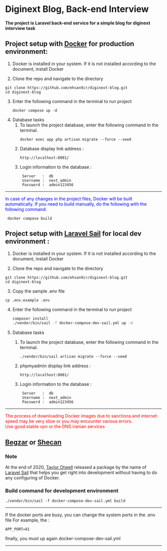 # Diginext Blog, Back-end Interview
**The project is Laravel back-end service for a simple blog for diginext interview task**

## Project setup with [Docker](https://docs.docker.com/) for production environment:

1. Docker is installed in your system. If it is not installed according to the document, install Docker

2. Clone the repo and navigate to the directory
```shell
git clone https://github.com/ehsan9ir/diginext-blog.git
cd diginext-blog
```

3. Enter the following command in the terminal to run project
    ```
    docker compose up -d
    ```
4. Database tasks
    1. To launch the project database, enter the following command in the terminal.
       ```
       docker exec app php artisan migrate --force --seed
        ```
    2. Database display link address :
       ```
       http://localhost:8081/
        ```
    3. Login information to the database :
       ```
        Server   :  db 
        Username :  next_admin
        Password :  admin123456
        ```

---
<span style="color:blue">
In case of any changes in the project files, Docker will be built automatically. If you need to build manually, do the following with the following command:
</span>

```shell
 docker compose build
```


## Project setup with [Laravel Sail](https://laravel.com/docs/8.x/sail) for local dev environment :

1. Docker is installed in your system. If it is not installed according to the document, install Docker

2. Clone the repo and navigate to the directory
```shell
git clone https://github.com/ehsan9ir/diginext-blog.git
cd diginext-blog
```

3. Copy the sample .env file
```shell
cp .env.example .env
```

4. Enter the following command in the terminal to run project
    ```sh
   composer install
   ./vendor/bin/sail -f docker-compose-dev-sail.yml up -d
    ```

5. Database tasks
    1. To launch the project database, enter the following command in the terminal.
       ```
       ./vendor/bin/sail artisan migrate --force --seed
        ```
    2. phpmyadmin display link address :
       ```
       http://localhost:8081/
        ```
    3. Login information to the database :
       ```
        Server   :  db 
        Username :  next_admin
        Password :  admin123456
        ```
----
<span style="color:red">
The process of downloading Docker images due to sanctions and internet speed may be very slow or you may encounter various errors.
<br>
Use good stable vpn or the DNS iranian services
</span>

[Begzar](https://begzar.ir/)
or
[Shecan](https://shecan.ir/)
----

### Note
At the end of 2020, [Taylor Otwell](https://github.com/taylorotwell) released a package by the name of [Laravel Sail](https://laravel.com/docs/8.x/sail) that helps you get right into development without having to do any configuring of Docker.

### Build command for development environment

```shell
./vendor/bin/sail -f docker-compose-dev-sail.yml build
```

----
If the docker ports are busy, you can change the system ports in the .env file
For example, the :
```.dotenv
APP_PORT=81
```
finally, you must up again docker-compose-dev-sail.yml

---
